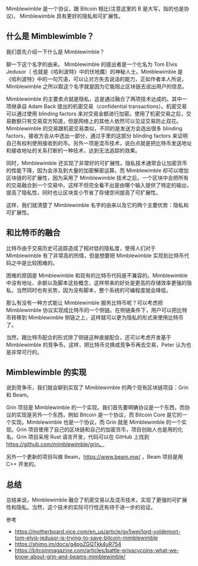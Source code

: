 Mimblewimble 是一个协议，跟 Bitcoin 相比(注意这里的 B 是大写，指的也是协议)， Mimblewimble 具有更好的隐私和可扩展性。

## 什么是 Mimblewimble？

我们首先介绍一下什么是 Mimblewimble？

聊一下这个名字的由来。 Mimblewimble 的提出者是一个化名为 Tom Elvis Jedusor（ 也就是《哈利波特》中的伏地魔）的神秘人士。Mimblewimble 是《哈利波特》中的一句咒语，可以让对方失去说话的能力，正如作者本人所说，Mimblewimble 之所以取这个名字就是因为它能阻止区块链去说出用户的信息。

Mimblewimble 的主要卖点就是隐私，这是通过融合了两项技术达成的。其中一项继承自 Adam Back 提出的机密交易（confidential transactions）。机密交易可以通过使用 blinding factors 来对交易金额进行加密。使用了机密交易之后，交易数额只有交易双方知道，但是网络上的其他人依然可以见证交易防止双花。Mimblewimble 的交易跟机密交易类似，不同的是发送方会选出很多 blinding factors，接收方会从中选出一部分，通过手里的这部分 blinding factors 来证明自己有权利使用接收到的币。另外一项是混币技术，说白点就是把比特币发送地址和接收地址的关系打断的一种技术，达到无法追踪的效果。

同时，Mimblewimble 还实现了非常好的可扩展性。隐私技术通常会让加密货币的性能下降，因为会涉及到大量的加密解密运算。而 Mimblewimble 却可以增加区块链的可扩展性，因为采用了 Mimblewimble 技术之后，一个区块中会把所有的交易融合到一个交易中。这样不但完全看不出是由哪个输入提供了特定的输出，提高了隐私性，同时也让区块变小节省了存储空间提高了可扩展性。

这样，我们就清楚了 Mimblewimble 名字的由来以及它的两个主要优势：隐私和可扩展性。

## 和比特币的融合

比特币由于交易历史可追踪造成了相对低的隐私度，使得人们对于 Mimblewimble 有了非常高的热情，但是想要把 Mimblewimble 实现到比特币代码之中是比较困难的。

困难的原因是 Mimblewimble 和现有的比特币代码是不兼容的。Mimblewimble 中没有地址、余额以及脚本这些概念，这样带来的好处是更高的存储效率更强的隐私，当然同时也有劣势，因为没有脚本，整个系统的可编程度就会降低。

那么有没有一种方式能让 Mimblewimble 服务比特币呢？可以考虑把 Mimblewimble 协议实现成比特币的一个侧链。在侧链条件下，用户可以把比特币转移到 Mimblewimble 侧链之上，这样就可以更为隐私的形式来使用比特币了。

当然，跟比特币配合的形式除了侧链这种直接配合，还可以考虑开发基于 Mimblewimble 的竞争币。这样，把比特币兑换成竞争币再去交易，Peter 认为也是非常可行的。

## Mimblewimble 的实现

说到竞争币，我们就会聊到实现了 Mimblewimble 的两个现有区块链项目：Grin 和 Beam。

Grin 项目是 Mimblewimble 的一个实现。我们首先要明确协议是一个东西，而协议的实现是另外一个东西，例如 Bitcoin 是一个协议，而 Bitcoin Core 是它的一个实现。Mimblewimble 也是一个协议，而 Grin 就是 Mimblewimble 的一个实现。Grin 项目使用了自己的区块链和自己的加密货币，项目创始人也是用的化名。Grin 项目采用 Rust 语言开发，代码可以在 GitHub 上找到 https://github.com/mimblewimble/grin。

另外一个更新的项目叫做 Beam，https://www.beam.mw/ ，Beam 项目是用 C++ 开发的。

## 总结

总结来说，Mimblewimble 融合了机密交易以及混币技术，实现了更强的可扩展性和隐私。当然，这个技术的实际可行性还有待于进一步的验证。

参考
- https://motherboard.vice.com/en_us/article/gv5wej/lord-voldemort-tom-elvis-jedusor-is-trying-to-save-bitcoin-mimblewimble
- https://shimo.im/docs/g4pgZGQTkk4uR754
- https://bitcoinmagazine.com/articles/battle-privacycoins-what-we-know-about-grin-and-beams-mimblewimble/
